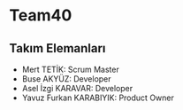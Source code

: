 # Team40

## Takım Elemanları

- Mert TETİK: Scrum Master
- Buse AKYÜZ: Developer
- Asel İzgi KARAVAR: Developer
- Yavuz Furkan KARABIYIK: Product Owner
